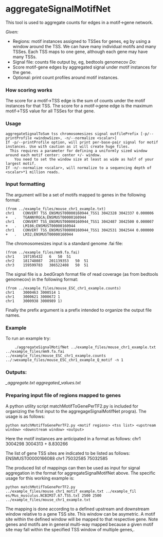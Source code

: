 # aggregateSignalMotifNet
This tool is used to aggregate counts for edges in a motif->gene network.

*Given:*
* Regions: motif instances assigned to TSSes for genes, eg by using a window around the TSS. We can have many individual motifs and many TSSes. Each TSS maps to one gene, although each gene may have many TSSs.
* Signal file: counts file output by, eg, bedtools genomecov
*Do:* 
* Score motif-gene edges by aggregated signal under motif instances for the gene.
* Optional: print count profiles around motif instances.


### How scoring works
The score for a motif->TSS edge is the sum of counts under the motif instances for that TSS. 
The score for a motif->gene edge is the maximum motif->TSS value for all TSSes for that gene.

### Usage
```
aggregateSignalToSum tss chromosomesizes signal outfilePrefix [-p/--printProfile <windowSize>, -n/--normalize <scalar>]
If -p/--printProfile option, will print per-base-pair signal for motif instances. Use with caution as it will create huge files. 
  This requires a parameter for defining a uniformly sized window around each motif center: center +/- window.
	You need to set the window size at least as wide as half of your largest motif.
If -n/--normalize <scalar>, will normalize to a sequencing depth of <scalar>*1 million reads.
```
### Input formatting

The <tss> argument will be a set of motifs mapped to genes in the following format:
```
(from ../example_files/mouse_chr1_example.txt)
chr1	CONVERT	TSS_ENSMUST00000160944_TSS1	3042328	3042337	0.000006	+	.	TGANNYRGCA;ENSMUST00000160944
chr1	CONVERT	TSS_ENSMUST00000160944_TSS1	3042487	3042500	0.000007	+	.	LM186;ENSMUST00000160944
chr1	CONVERT	TSS_ENSMUST00000160944_TSS1	3042531	3042544	0.000000	+	.	LM32;ENSMUST00000160944
```
The chromosomesizes input is a standard genome .fai file:
```
(from ../example_files/mm9.fa.fai)
chr1	197195432	6	50	51
chr2	181748087	201139353	50	51
chr3	159599783	386522408	50	51
```	
The signal file is a .bedGraph format file of read coverage (as from bedtools genomecov) in the following format:
```
(from ../example_files/mouse_ESC_chr1_example.counts)
chr1	3000463	3000514	1
chr1	3000621	3000672	1
chr1	3000938	3000989	1)
```	
Finally the prefix argument is a prefix intended to organize the output file names. 	
	
### Example

To run an example try:

```
	./aggregateSignalMotifNet ../example_files/mouse_chr1_example.txt ../example_files/mm9.fa.fai ../example_files/mouse_ESC_chr1_example.counts ../:wexample_files/mouse_ESC_chr1_example_Q_motif -n 1
```
### Outputs:

*_aggregate.txt*
*aggregated_values.txt*

### Preparing input file of regions mapped to genes

A python utility script matchMotifToGenePerTF2.py is included for organizing the first input to the aggregageSignalMotifNet progra). The usage is as follows:
```
python matchMotifToGenePerTF2.py <motif regions> <tss list> <upstream window> <downstream window> <output>
```
Here the motif instances are anticipated in a format as follows:
chr1   3004298 3004313 +   8.830266

The list of gene TSS sites are indicated to be listed as follows:
ENSMUST00000166088 chr1   75032585    75032585

The produced list of mappings can then be used as input for signal aggregation in the format for aggregateSignalMotifNet above. The specific usage for this working example is:

```
python matchMotifToGenePerTF2.py ../example_files/mouse_chr1_motif_example.txt ../example_fil    es/Mus_musculus.NCBIM37.67.TSS.txt 2500 2500 ../example_files/mouse_chr1_example.txt
```

The mapping is done according to a defined upstream and downstream window relative to a gene TSS site. This window can be asymetric. A motif site within the defined window will be mapped to that respective gene. Note genes and motifs are in general multi-way mapped because a given motif site may fall within the specified TSS window of multiple genes,.




